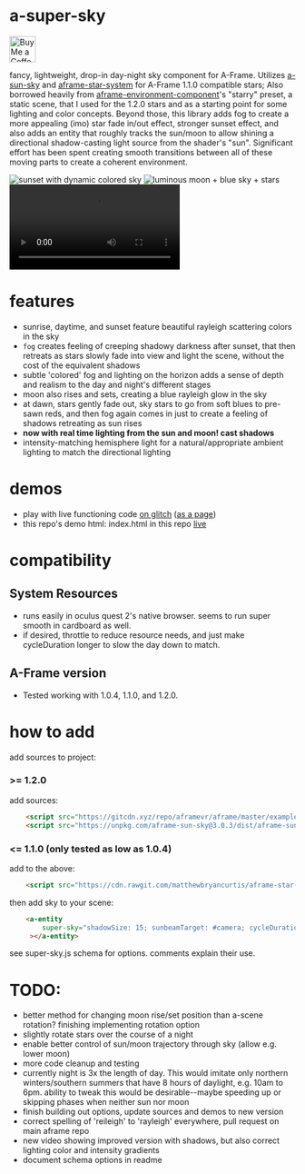# a-super-sky
<a href='https://ko-fi.com/kylev' target='_blank'><img height='35' style='border:0px;height:46px;' src='https://az743702.vo.msecnd.net/cdn/kofi3.png?v=0' border='0' alt='Buy Me a Coffee at ko-fi.com' /><a/>

fancy, lightweight, drop-in day-night sky component for A-Frame.
Utilizes [a-sun-sky](https://supermedium.com/superframe/components/sun-sky/) and [aframe-star-system](https://github.com/handeyeco/aframe-star-system-component) for A-Frame 1.1.0 compatible stars; Also borrowed heavily from [aframe-environment-component](https://github.com/supermedium/aframe-environment-component/commit/ab99293ee54826923212aca0dfc112d35b64d970)'s "starry" preset, a static scene, that I used for the 1.2.0 stars and as a starting point for some lighting and color concepts. Beyond those, this library adds fog to create a more appealing (imo) star fade in/out effect, stronger sunset effect, and also adds an entity that roughly tracks the sun/moon to allow shining a directional shadow-casting light source from the shader's "sun". Significant effort has been spent creating smooth transitions between all of these moving parts to create a coherent environment.

![sunset with dynamic colored sky](https://i.imgur.com/tzEqI6B.png)
![luminous moon + blue sky + stars](https://i.imgur.com/w6847An.png)
![day - moon cycle](https://user-images.githubusercontent.com/6391152/127586529-8ef34e7f-1884-404f-9838-39e6958eade5.mp4)

# features
- sunrise, daytime, and sunset feature beautiful rayleigh scattering colors in the sky
- `fog` creates feeling of creeping shadowy darkness after sunset, that then retreats as stars slowly fade into view and light the scene, without the cost of the equivalent shadows
- subtle 'colored' fog and lighting on the horizon adds a sense of depth and realism to the day and night's different stages
- moon also rises and sets, creating a blue rayleigh glow in the sky
- at dawn, stars gently fade out, sky stars to go from soft blues to pre-sawn reds, and then fog again comes in just to create a feeling of shadows retreating as sun rises
- **now with real time lighting from the sun and moon! cast shadows**
- intensity-matching hemisphere light for a natural/appropriate ambient lighting to match the directional lighting

# demos
- play with live functioning code [on glitch](https://glitch.com/edit/#!/a-super-sky-2?path=index.html%3A5%3A26) ([as a page](https://a-super-sky-2.glitch.me/))
- this repo's demo html: index.html in this repo [live](https://kylebakerio.github.io/a-super-sky/)

# compatibility

## System Resources
- runs easily in oculus quest 2's native browser. seems to run super smooth in cardboard as well.
- if desired, throttle to reduce resource needs, and just make cycleDuration longer to slow the day down to match.

## A-Frame version
- Tested working with 1.0.4, 1.1.0, and 1.2.0.

# how to add

add sources to project:

### >= 1.2.0
add sources:
```html
    <script src="https://gitcdn.xyz/repo/aframevr/aframe/master/examples/test/shaders/shaders/sky.js"></script>
    <script src="https://unpkg.com/aframe-sun-sky@3.0.3/dist/aframe-sun-sky.js"></script>
```

### <= 1.1.0 (only tested as low as 1.0.4)
add to the above:
```html
    <script src="https://cdn.rawgit.com/matthewbryancurtis/aframe-star-system-component/db4f1030/index.js"></script>
```

then add sky to your scene:
```html
    <a-entity 
        super-sky="shadowSize: 15; sunbeamTarget: #camera; cycleDuration:.2;  groundColor: #7BC8A4;";
     ></a-entity>
```

see super-sky.js schema for options. comments explain their use.


# TODO:
- better method for changing moon rise/set position than a-scene rotation? finishing implementing rotation option
- slightly rotate stars over the course of a night
- enable better control of sun/moon trajectory through sky (allow e.g. lower moon)
- more code cleanup and testing
- currently night is 3x the length of day. This would imitate only northern winters/southern summers that have 8 hours of daylight, e.g. 10am to 6pm. ability to tweak this would be desirable--maybe speeding up or skipping phases when neither sun nor moon
- finish building out options, update sources and demos to new version
- correct spelling of 'reileigh' to 'rayleigh' everywhere, pull request on main aframe repo
- new video showing improved version with shadows, but also correct lighting color and intensity gradients
- document schema options in readme
